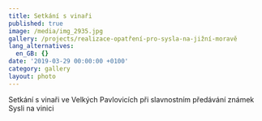 ```yaml
---
title: Setkání s vinaři
published: true
image: /media/img_2935.jpg
gallery: /projects/realizace-opatření-pro-sysla-na-jižní-moravě
lang_alternatives:
  en_GB: {}
date: '2019-03-29 00:00:00 +0100'
category: gallery
layout: photo
---
```

Setkání s vinaři ve Velkých Pavlovicích při slavnostním předávání známek Sysli na vinici
